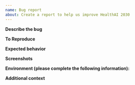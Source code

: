 ```yaml
---
name: Bug report
about: Create a report to help us improve HealthAI 2030
---
```


**Describe the bug**

**To Reproduce**

**Expected behavior**

**Screenshots**

**Environment (please complete the following information):**

**Additional context**
